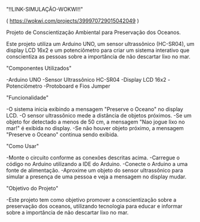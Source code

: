 
"!!LINK-SIMULAÇÃO-WOKWI!!"

( https://wokwi.com/projects/399970729015042049 )

Projeto de Conscientização Ambiental para Preservação dos Oceanos.

Este projeto utiliza um Arduino UNO, um sensor ultrassônico (HC-SR04), um
display LCD 16x2 e um potenciômetro para criar um sistema interativo que
conscientiza as pessoas sobre a importância de não descartar lixo no mar.

"Componentes Utilizados"

-Arduino UNO
-Sensor Ultrassônico HC-SR04
-Display LCD 16x2
-Potenciômetro
-Protoboard e Fios Jumper

"Funcionalidade"

-O sistema inicia exibindo a mensagem "Preserve o Oceano" no display LCD.
-O sensor ultrassônico mede a distância de objetos próximos.
-Se um objeto for detectado a menos de 50 cm, a mensagem "Nao jogue lixo no mar!" é exibida no display.
-Se não houver objeto próximo, a mensagem "Preserve o Oceano" continua sendo exibida.

"Como Usar"

-Monte o circuito conforme as conexões descritas acima.
-Carregue o código no Arduino utilizando a IDE do Arduino.
-Conecte o Arduino a uma fonte de alimentação.
-Aproxime um objeto do sensor ultrassônico para simular a presença de uma pessoa e veja a mensagem no display mudar.

"Objetivo do Projeto"

-Este projeto tem como objetivo promover a conscientização sobre a preservação dos oceanos,
utilizando tecnologia para educar e informar sobre a importância de não descartar lixo no mar.

